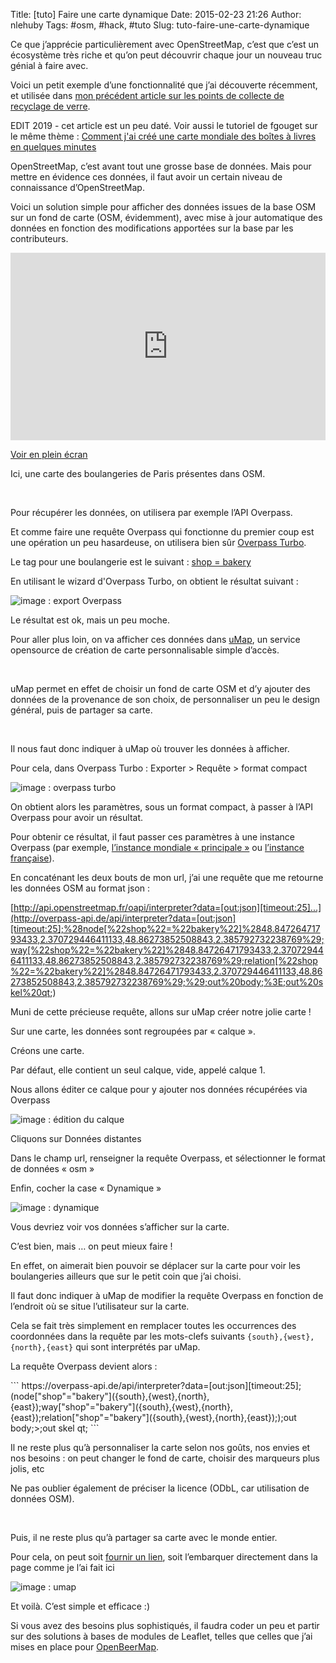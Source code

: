 Title: [tuto] Faire une carte dynamique
Date: 2015-02-23 21:26
Author: nlehuby
Tags: #osm, #hack, #tuto
Slug: tuto-faire-une-carte-dynamique


Ce que j’apprécie particulièrement avec OpenStreetMap, c’est que c’est
un écosystème très riche et qu’on peut découvrir chaque jour un nouveau
truc génial à faire avec.

</p>

Voici un petit exemple d’une fonctionnalité que j’ai découverte
récemment, et utilisée dans [mon précédent article sur les points de
collecte de recyclage de
verre]({filename}ou-recycler-son-verre.md).

</p>

EDIT 2019 - cet article est un peu daté. Voir aussi le tutoriel de fgouget sur le même thème : [Comment j'ai créé une carte mondiale des boîtes à livres en quelques minutes](http://fgouget.free.fr/osm/boitesalivres.shtml)
 

</p>

OpenStreetMap, c’est avant tout une grosse base de données. Mais pour
mettre en évidence ces données, il faut avoir un certain niveau de
connaissance d’OpenStreetMap.

</p>

Voici un solution simple pour afficher des données issues de la base OSM
sur un fond de carte (OSM, évidemment), avec mise à jour automatique des
données en fonction des modifications apportées sur la base par les
contributeurs.

</p>

<iframe frameborder="0" height="300px" src="https://umap.openstreetmap.fr/fr/map/boulangeries_26977?scaleControl=false&amp;miniMap=false&amp;scrollWheelZoom=false&amp;zoomControl=true&amp;allowEdit=false&amp;moreControl=true&amp;datalayersControl=true&amp;onLoadPanel=undefined" width="100%"></iframe>

[Voir en plein
écran](http://umap.openstreetmap.fr/fr/map/boulangeries_26977)

</p>

Ici, une carte des boulangeries de Paris présentes dans OSM.

</p>

 

</p>

Pour récupérer les données, on utilisera par exemple l’API Overpass.

</p>

Et comme faire une requête Overpass qui fonctionne du premier coup est
une opération un peu hasardeuse, on utilisera bien sûr [Overpass
Turbo](http://overpass-turbo.eu/).

</p>

Le tag pour une boulangerie est le suivant : [shop =
bakery](http://wiki.openstreetmap.org/wiki/FR:Tag:shop=bakery?uselang=fr)

</p>

En utilisant le wizard d'Overpass Turbo, on obtient le résultat
suivant :

</p>

![image : export Overpass ]({attach}img/201501/export.png)

</p>

Le résultat est ok, mais un peu moche.

</p>

Pour aller plus loin, on va afficher ces données dans
[uMap](http://umap.openstreetmap.fr/fr/), un service opensource de
création de carte personnalisable simple d’accès.

</p>

 

</p>

uMap permet en effet de choisir un fond de carte OSM et d’y ajouter des
données de la provenance de son choix, de personnaliser un peu le design
général, puis de partager sa carte.

</p>

 

</p>

Il nous faut donc indiquer à uMap où trouver les données à afficher.

</p>

Pour cela, dans Overpass Turbo : Exporter \> Requête \> format compact

</p>

![image : overpass turbo]({attach}img/201501/export1.png)

</p>

On obtient alors les paramètres, sous un format compact, à passer à
l’API Overpass pour avoir un résultat.

</p>

Pour obtenir ce résultat, il faut passer ces paramètres à une instance
Overpass (par exemple, [l’instance mondiale
« principale »](http://overpass-api.de/api/interpreter?data=) ou
[l’instance française](http://api.openstreetmap.fr/oapi/interpreter?data=)).

</p>

En concaténant les deux bouts de mon url, j’ai une requête que me
retourne les données OSM au format json :

</p>

[http://api.openstreetmap.fr/oapi/interpreter?data=[out:json][timeout:25]...](http://overpass-api.de/api/interpreter?data=[out:json][timeout:25];%28node[%22shop%22=%22bakery%22]%2848.84726471793433,2.370729446411133,48.86273852508843,2.385792732238769%29;way[%22shop%22=%22bakery%22]%2848.84726471793433,2.370729446411133,48.86273852508843,2.385792732238769%29;relation[%22shop%22=%22bakery%22]%2848.84726471793433,2.370729446411133,48.86273852508843,2.385792732238769%29;%29;out%20body;%3E;out%20skel%20qt;)

</p>

Muni de cette précieuse requête, allons sur uMap créer notre jolie
carte !

</p>

Sur une carte, les données sont regroupées par « calque ».

</p>

Créons une carte.

</p>

Par défaut, elle contient un seul calque, vide, appelé calque 1.

</p>

Nous allons éditer ce calque pour y ajouter nos données récupérées via
Overpass

</p>

![image : édition du calque]({attach}img/201501/export2.png)

</p>

Cliquons sur Données distantes

</p>

Dans le champ url, renseigner la requête Overpass, et sélectionner le
format de données « osm »

</p>

Enfin, cocher la case « Dynamique »

</p>

![image : dynamique]({attach}img/201501/export3.png)

</p>

Vous devriez voir vos données s’afficher sur la carte.

</p>

C’est bien, mais … on peut mieux faire !

</p>

En effet, on aimerait bien pouvoir se déplacer sur la carte pour voir
les boulangeries ailleurs que sur le petit coin que j’ai choisi.

</p>

Il faut donc indiquer à uMap de modifier la requête Overpass en fonction
de l’endroit où se situe l’utilisateur sur la carte.



Cela se fait très simplement en remplacer toutes les occurrences des
coordonnées dans la requête par les mots-clefs suivants
`{south},{west},{north},{east}` qui sont interprétés par uMap.

</p>

La requête Overpass devient alors :

</p>
```
https://overpass-api.de/api/interpreter?data=[out:json][timeout:25];(node["shop"="bakery"]({south},{west},{north},{east});way["shop"="bakery"]({south},{west},{north},{east});relation["shop"="bakery"]({south},{west},{north},{east}););out body;>;out skel qt;
```
</p>

Il ne reste plus qu’à personnaliser la carte selon nos goûts, nos envies
et nos besoins : on peut changer le fond de carte, choisir des marqueurs
plus jolis, etc

</p>

Ne pas oublier également de préciser la licence (ODbL, car utilisation
de données OSM).

</p>

 

</p>

Puis, il ne reste plus qu’à partager sa carte avec le monde entier.

</p>

Pour cela, on peut soit [fournir un
lien](http://umap.openstreetmap.fr/fr/map/boulangeries_26977#16/48.8116/2.3665),
soit l’embarquer directement dans la page comme je l’ai fait ici

</p>


![image : umap]({attach}img/201501/export4.png)

</p>

Et voilà. C’est simple et efficace :)

</p>

Si vous avez des besoins plus sophistiqués, il faudra coder un peu et
partir sur des solutions à bases de modules de Leaflet, telles que
celles que j’ai mises en place pour
[OpenBeerMap](http://openbeermap.github.io/).

</p>
<p>
